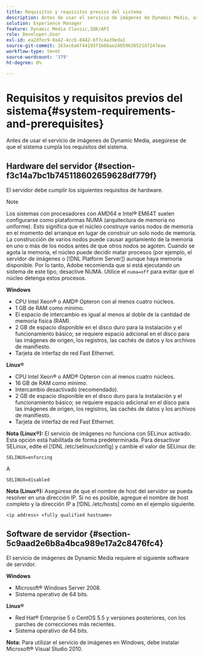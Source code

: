 ```yaml
---
title: Requisitos y requisitos previos del sistema
description: Antes de usar el servicio de imágenes de Dynamic Media, asegúrese de que el sistema cumpla los requisitos del sistema.
solution: Experience Manager
feature: Dynamic Media Classic,SDK/API
role: Developer,User
exl-id: ea2dfec9-0a42-4ccb-8442-6f7c4a39eda1
source-git-commit: 163ac6a6f44193f1b66ae24059630521d7247eae
workflow-type: tm+mt
source-wordcount: '379'
ht-degree: 0%

---
```


# Requisitos y requisitos previos del sistema{#system-requirements-and-prerequisites}

Antes de usar el servicio de imágenes de Dynamic Media, asegúrese de que el sistema cumpla los requisitos del sistema.

## Hardware del servidor {#section-f3c14a7bc1b745118602659628df779f}

El servidor debe cumplir los siguientes requisitos de hardware.

>[!NOTE]
>
>Los sistemas con procesadores con AMD64 e Intel® EM64T suelen configurarse como plataformas NUMA (arquitectura de memoria no uniforme). Esto significa que el núcleo construye varios nodos de memoria en el momento del arranque en lugar de construir un solo nodo de memoria. La construcción de varios nodos puede causar agotamiento de la memoria en uno o más de los nodos antes de que otros nodos se agoten. Cuando se agota la memoria, el núcleo puede decidir matar procesos (por ejemplo, el servidor de imágenes o [!DNL Platform Server]) aunque haya memoria disponible. Por lo tanto, Adobe recomienda que si está ejecutando un sistema de este tipo, desactive NUMA. Utilice el `numa=off` para evitar que el núcleo detenga estos procesos.

**Windows**

* CPU Intel Xeon® o AMD® Opteron con al menos cuatro núcleos.
* 1 GB de RAM como mínimo.
* El espacio de intercambio es igual al menos al doble de la cantidad de memoria física (RAM).
* 2 GB de espacio disponible en el disco duro para la instalación y el funcionamiento básico; se requiere espacio adicional en el disco para las imágenes de origen, los registros, las cachés de datos y los archivos de manifiesto.
* Tarjeta de interfaz de red Fast Ethernet.

**Linux®**

* CPU Intel Xeon® o AMD® Opteron con al menos cuatro núcleos.
* 16 GB de RAM como mínimo.
* Intercambio desactivado (recomendado).
* 2 GB de espacio disponible en el disco duro para la instalación y el funcionamiento básico; se requiere espacio adicional en el disco para las imágenes de origen, los registros, las cachés de datos y los archivos de manifiesto.
* Tarjeta de interfaz de red Fast Ethernet.

**Nota (Linux®):** El servicio de imágenes no funciona con SELinux activado. Esta opción está habilitada de forma predeterminada. Para desactivar SELinux, edite el [!DNL /etc/selinux/config] y cambie el valor de SELinux de:

`SELINUX=enforcing`

A

`SELINUX=disabled`

**Nota (Linux®):** Asegúrese de que el nombre de host del servidor se pueda resolver en una dirección IP. Si no es posible, agregue el nombre de host completo y la dirección IP a [!DNL /etc/hosts] como en el ejemplo siguiente.

`<ip address> <fully qualified hostname>`

## Software de servidor {#section-5c9aad2e6b8a4bca989e17a2c8476fc4}

El servicio de imágenes de Dynamic Media requiere el siguiente software de servidor.

**Windows**

* Microsoft® Windows Server 2008.
* Sistema operativo de 64 bits.

**Linux®**

* Red Hat® Enterprise 5 o CentOS 5.5 y versiones posteriores, con los parches de correcciones más recientes.
* Sistema operativo de 64 bits.

**Nota:** Para utilizar el servicio de imágenes en Windows, debe instalar Microsoft® Visual Studio 2010.
